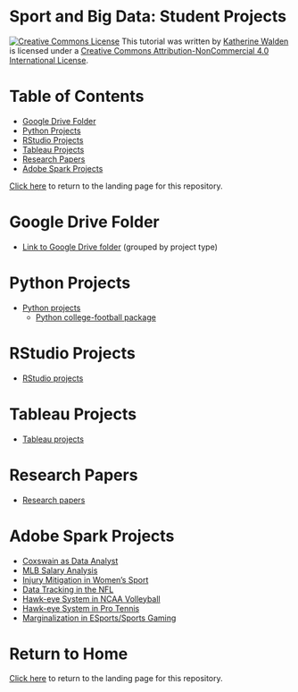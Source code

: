 # Sport and Big Data: Student Projects

<a href="http://creativecommons.org/licenses/by-nc/4.0/" rel="license"><img style="border-width: 0;" src="https://i.creativecommons.org/l/by-nc/4.0/88x31.png" alt="Creative Commons License" /></a>
This tutorial was written by <a href="https://github.com/kwaldenphd">Katherine Walden</a> is licensed under a <a href="http://creativecommons.org/licenses/by-nc/4.0/" rel="license">Creative Commons Attribution-NonCommercial 4.0 International License</a>.

# Table of Contents

- [Google Drive Folder](#google-drive-folder)
- [Python Projects](#python-projects)
- [RStudio Projects](#rstudio-projects)
- [Tableau Projects](#tableau-projects)
- [Research Papers](#research-papers)
- [Adobe Spark Projects](#adobe-spark-projects)
 
[Click here](https://github.com/kwaldenphd/sport-data-resources) to return to the landing page for this repository.

# Google Drive Folder
* [Link to Google Drive folder](https://drive.google.com/drive/folders/1UgRDyHq2czAxlpRtrDKv5jTWvqAeWhU_?usp=sharing) (grouped by project type)

# Python Projects
* [Python projects](https://drive.google.com/drive/folders/1S2d8O_tWGu8xpylGPuqr1lWcLcVrCB0g?usp=sharing) 
    * [Python college-football package](https://github.com/zsurma/college-football)

# RStudio Projects
* [RStudio projects](https://drive.google.com/drive/folders/1OkIcgzZKBkBZryObbwTRrrg3TEgfrsYf?usp=sharing) 

# Tableau Projects
* [Tableau projects](https://drive.google.com/drive/folders/14ClYUC-Q-TYgMZEu5wZX3W1Wmq9yDV2I?usp=sharing) 

# Research Papers
* [Research papers](https://drive.google.com/drive/folders/1rGYhoBdWnkkhD48J4V4uecTQVbpmVfFI?usp=sharing)

# Adobe Spark Projects
* [Coxswain as Data Analyst](https://express.adobe.com/page/61V1OVpe84OFv/)
* [MLB Salary Analysis](https://express.adobe.com/page/jkflNZxxqxVA4/)
* [Injury Mitigation in Women’s Sport](https://express.adobe.com/page/QHgYfCP2XnTiv/)
* [Data Tracking in the NFL](https://express.adobe.com/page/h0AjFfT3EjdTZ/)
* [Hawk-eye System in NCAA Volleyball](https://express.adobe.com/page/0o3MrZ3ufd4q8/)
* [Hawk-eye System in Pro Tennis](https://express.adobe.com/page/KShocCHRKCHh5/)
* [Marginalization in ESports/Sports Gaming](https://express.adobe.com/page/hXwXRihb6TtIy/)

# Return to Home
[Click here](https://github.com/kwaldenphd/sport-data-resources) to return to the landing page for this repository.
